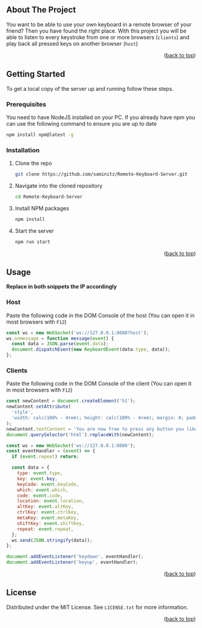 <!-- ABOUT THE PROJECT -->
## About The Project

You want to be able to use your own keyboard in a remote browser of your friend?
Then you have found the right place.
With this project you will be able to listen to every keystroke from one or more browsers (`clients`) and play back all pressed keys on another browser (`host`)

<p align="right">(<a href="#readme-top">back to top</a>)</p>


<!-- GETTING STARTED -->
## Getting Started

To get a local copy of the server up and running follow these steps.

### Prerequisites

You need to have NodeJS installed on your PC. If you already have npm you can use the following command to ensure you are up to date

  ```sh
  npm install npm@latest -g
  ```

### Installation

1. Clone the repo
   ```sh
   git clone https://github.com/saminitz/Remote-Keyboard-Server.git
   ```
2. Navigate into the cloned repository
    ```sh
    cd Remote-Keyboard-Server
    ```
3. Install NPM packages
   ```sh
   npm install
   ```
4. Start the server
   ```sh
   npm run start
   ```

<p align="right">(<a href="#readme-top">back to top</a>)</p>



<!-- USAGE EXAMPLES -->
## Usage

**Replace in both snippets the IP accordingly**

### Host

Paste the following code in the DOM Console of the host (You can open it in most browsers with `F12`)
```js
const ws = new WebSocket('ws://127.0.0.1:8080?host');
ws.onmessage = function message(event) {
  const data = JSON.parse(event.data);
  document.dispatchEvent(new KeyboardEvent(data.type, data));
};
```

### Clients

Paste the following code in the DOM Console of the client (You can open it in most browsers with `F12`)
```js
const newContent = document.createElement('h1');
newContent.setAttribute(
  'style',
  'width: calc(100% - 4rem); height: calc(100% - 4rem); margin: 0; padding: 2rem; display: flex; justify-content: center; align-items: center; color: white; background-color: #35363a; font-family: monospace;'
);
newContent.textContent = 'You are now free to press any button you like :)';
document.querySelector('html').replaceWith(newContent);

const ws = new WebSocket('ws://127.0.0.1:8080');
const eventHandler = (event) => {
  if (event.repeat) return;

  const data = {
    type: event.type,
    key: event.key,
    keyCode: event.keyCode,
    which: event.which,
    code: event.code,
    location: event.location,
    altKey: event.altKey,
    ctrlKey: event.ctrlKey,
    metaKey: event.metaKey,
    shiftKey: event.shiftKey,
    repeat: event.repeat,
  };
  ws.send(JSON.stringify(data));
};

document.addEventListener('keydown', eventHandler);
document.addEventListener('keyup', eventHandler);
```

<p align="right">(<a href="#readme-top">back to top</a>)</p>



<!-- LICENSE -->
## License

Distributed under the MIT License. See `LICENSE.txt` for more information.

<p align="right">(<a href="#readme-top">back to top</a>)</p>


[Node.js]: https://img.shields.io/badge/NodeJS-20232A?style=for-the-badge&logo=nodedotjs
[NodeJS-url]: https://nodejs.org/